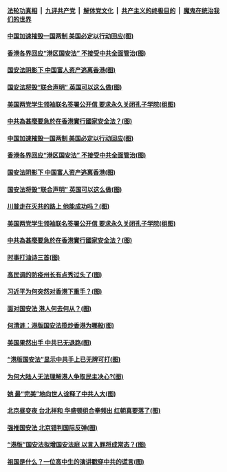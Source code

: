 ####  [法轮功真相](../../../../basic/blob/master/README.md?t=05300530) &nbsp;|&nbsp; [九评共产党](../../../../9ping.md/blob/master/README.md?t=05300530) &nbsp;|&nbsp; [解体党文化](../../../../jtdwh.md/blob/master/README.md?t=05300530)  &nbsp;|&nbsp; [共产主义的终极目的](../../../../gczydzjmd.md/blob/master/README.md?t=05300530) &nbsp;|&nbsp; [魔鬼在统治我们的世界](../../../../mgztzwmdsj.md/blob/master/README.md?t=05300530) 

#### [中国加速摧毁一国两制 美国必定以行动回应(图)](../pages/p4/934815.md?t=05300530) 

#### [香港各界回应“港区国安法” 不接受中共全面管治(图)](../pages/p4/934801.md?t=05300530) 

#### [国安法阴影下 中国富人资产逃离香港(图)](../pages/p4/934775.md?t=05300530) 

#### [国安法将毁“联合声明” 英国可以这么做(图)](../pages/p4/934777.md?t=05300530) 

#### [美国两党学生领袖联名签署公开信 要求永久关闭孔子学院(组图)](../pages/p4/934779.md?t=05300530) 

#### [中共為甚麼要急於在香港實行國家安全法？(图)](../pages/p4/934774.md?t=05300530) 

#### [中国加速摧毁一国两制 美国必定以行动回应(图)](../pages/p4/934815.md?t=05300530) 

#### [香港各界回应“港区国安法” 不接受中共全面管治(图)](../pages/p4/934801.md?t=05300530) 

#### [国安法阴影下 中国富人资产逃离香港(图)](../pages/p4/934775.md?t=05300530) 

#### [国安法将毁“联合声明” 英国可以这么做(图)](../pages/p4/934777.md?t=05300530) 

#### [川普走在灭共的路上 他能成功吗？(图)](../pages/p4/934782.md?t=05300530) 

#### [美国两党学生领袖联名签署公开信 要求永久关闭孔子学院(组图)](../pages/p4/934779.md?t=05300530) 

#### [中共為甚麼要急於在香港實行國家安全法？(图)](../pages/p4/934774.md?t=05300530) 

#### [时事打油诗三首(图)](../pages/p4/934713.md?t=05300530) 

#### [高民调的防疫州长有点秀过头了(图)](../pages/p4/934706.md?t=05300530) 

#### [习近平为何突然对香港下重手？(图)](../pages/p4/934697.md?t=05300530) 

#### [面对国安法 港人何去何从？(图)](../pages/p4/934690.md?t=05300530) 

#### [何清涟：港版国安法揽炒香港为哪般(图)](../pages/p4/934688.md?t=05300530) 

#### [美国果然出手 中共已无退路(图)](../pages/p4/934687.md?t=05300530) 

#### [“港版国安法”显示中共手上已无牌可打(图)](../pages/p4/934582.md?t=05300530) 

#### [为何大陆人无法理解港人争取民主决心?(图)](../pages/p4/934572.md?t=05300530) 

#### [她 最“完美”地向世人诠释了中共人大(图)](../pages/p4/934548.md?t=05300530) 

#### [北京昼变夜 台北祥和 华盛顿组合拳频出 红朝真要落了(图)](../pages/p4/934567.md?t=05300530) 

#### [强推国安法 北京错判国际反弹(图)](../pages/p4/934559.md?t=05300530) 

#### [“港版”国安法拟增国安法庭 以言入罪将成常态？(图)](../pages/p4/934558.md?t=05300530) 

#### [祖国是什么？一位高中生的演讲戳穿中共的谎言(图)](../pages/p4/934497.md?t=05300530) 

